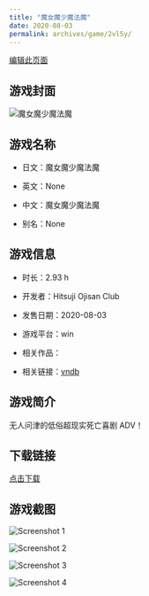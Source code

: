 ```yaml
---
title: "魔女魔少魔法魔"
date: 2020-08-03
permalink: archives/game/2vl5y/
---
```

[编辑此页面](https://github.com/ACG-3/ADV3-source/blob/main/source/_posts/%E9%AD%94%E5%A5%B3%E9%AD%94%E5%B0%91%E9%AD%94%E6%B3%95%E9%AD%94.md)

## 游戏封面

![魔女魔少魔法魔](https://pan.timero.xyz/d/onedrive/img_lib_001/%E9%AD%94%E5%A5%B3%E9%AD%94%E5%B0%91%E9%AD%94%E6%B3%95%E9%AD%94_cover.avif)


## 游戏名称

- 日文：魔女魔少魔法魔
- 英文：None
- 中文：魔女魔少魔法魔

- 别名：None


## 游戏信息

- 时长：2.93 h
- 开发者：Hitsuji Ojisan Club
- 发售日期：2020-08-03
- 游戏平台：win
- 相关作品：

- 相关链接：[vndb](https://vndb.org/v28902)


## 游戏简介

无人问津的低俗超现实死亡喜剧 ADV！


## 下载链接

[点击下载](https://pan.timero.xyz/onedrive/adv_lib_001/%E9%AD%94%E5%A5%B3%E9%AD%94%E5%B0%91%E9%AD%94%E6%B3%95%E9%AD%94)


## 游戏截图


![Screenshot 1](https://pan.timero.xyz/d/onedrive/img_lib_001/%E9%AD%94%E5%A5%B3%E9%AD%94%E5%B0%91%E9%AD%94%E6%B3%95%E9%AD%94_Screenshot_1.avif)

![Screenshot 2](https://pan.timero.xyz/d/onedrive/img_lib_001/%E9%AD%94%E5%A5%B3%E9%AD%94%E5%B0%91%E9%AD%94%E6%B3%95%E9%AD%94_Screenshot_2.avif)

![Screenshot 3](https://pan.timero.xyz/d/onedrive/img_lib_001/%E9%AD%94%E5%A5%B3%E9%AD%94%E5%B0%91%E9%AD%94%E6%B3%95%E9%AD%94_Screenshot_3.avif)

![Screenshot 4](https://pan.timero.xyz/d/onedrive/img_lib_001/%E9%AD%94%E5%A5%B3%E9%AD%94%E5%B0%91%E9%AD%94%E6%B3%95%E9%AD%94_Screenshot_4.avif)

